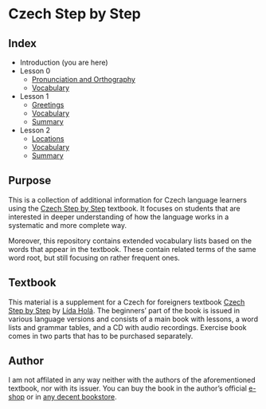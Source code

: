 # Czech Step by Step #

## Index ##

* Introduction (you are here)
* Lesson 0
  * [Pronunciation and Orthography](00%20Pronunciation%20and%20Orthography.md)
  * [Vocabulary](00%20Vocabulary.md)
* Lesson 1
  * [Greetings](01%20Greetings.md)
  * [Vocabulary](01%20Vocabulary.md)
  * [Summary](01%20Summary.md)
* Lesson 2
  * [Locations](02%20Locations.md)
  * [Vocabulary](02%20Vocabulary.md)
  * [Summary](02%20Summary.md)


## Purpose ##

This is a collection of additional information for Czech language learners using the [Czech Step by Step] textbook. It focuses on students that are interested in deeper understanding of how the language works in a systematic and more complete way.

Moreover, this repository contains extended vocabulary lists based on the words that appear in the textbook. These contain related terms of the same word root, but still focusing on rather frequent ones.

## Textbook ##

This material is a supplement for a Czech for foreigners textbook [Czech Step by Step] by [Lída Holá]. The beginners’ part of the book is issued in various language versions and consists of a main book with lessons, a word lists and grammar tables, and a CD with audio recordings. Exercise book comes in two parts that has to be purchased separately.

## Author ##

I am not affilated in any way neither with the authors of the aforementioned textbook, nor with its issuer. You can buy the book in the author’s official [e-shop] or in [any decent bookstore][1].

[Czech Step by Step]: http://czechstepbystep.cz/en/
[Lída Holá]: http://czechstepbystep.cz/en/o_autorce.html
[e-shop]: https://eshop.czechstepbystep.cz/
[1]: https://ucebnice.heureka.cz/cesky-krok-za-krokem-1-lida-hola-en/